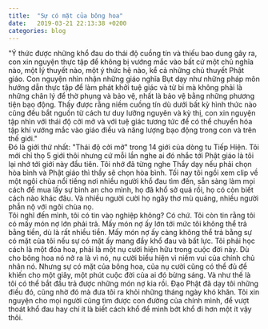 ```yaml
---
title:  "Sự có mặt của bông hoa"
date:   2019-03-21 22:13:38 +0200
categories: blog
---
```

"Ý thức được những khổ đau do thái độ cuồng tín và thiếu bao dung gây ra, con xin nguyện thực tập để không bị vướng mắc vào bất cứ một chủ nghĩa nào, một lý thuyết nào, một ý thức hệ nào, kể cả những chủ thuyết Phật giáo. Con nguyện nhìn nhận những giáo nghĩa Bụt dạy như những pháp môn hướng dẫn thực tập để làm phát khởi tuệ giác và từ bi mà không phải là những chân lý để thờ phụng và bảo vệ, nhất là bảo vệ bằng những phương tiện bạo động. Thấy được rằng niềm cuồng tín dù dưới bất kỳ hình thức nào cũng đều bắt nguồn từ cách tư duy lưỡng nguyên và kỳ thị, con xin nguyện tập nhìn với thái độ cởi mở và với tuệ giác tương tức để có thể chuyển hóa tập khí vướng mắc vào giáo điều và năng lượng bạo động trong con và trên thế giới."  
Đó là giới thứ nhất: "Thái độ cởi mở" trong 14 giới của dòng tu Tiếp Hiện. Tôi mới chỉ thọ 5 giới thôi nhưng cứ mỗi lần nghe ai đó nhắc tới Phật giáo là tôi lại nhớ tới giới này đầu tiên. Tôi nhớ đã từng nghe Thầy dạy nếu phải chọn hòa bình và Phật giáo thì thầy sẽ chọn hòa bình. Tối nay tôi ngồi xem clip về một ngôi chùa nổi tiếng nơi nhiều người khổ đau tìm đến, sẵn sàng làm mọi cách để mua lấy sự bình an cho mình, họ đã khổ sở quá rồi, họ có còn biết cách nào khác đâu. Và nhiều người cười họ ngây thơ mù quáng, nhiều người phẫn nộ với ngôi chùa nọ.  
Tôi nghĩ đến mình, tôi có tin vào nghiệp không? Có chứ. Tôi còn tin rằng tôi có mấy món nợ lớn phải trả. Mấy món nợ ấy lớn tới mức tôi không thể trả bằng tiền, dù là rất nhiều tiền. Mấy món nợ ấy càng không thể trả bằng sự có mặt của tôi nếu sự có mặt ấy mang đầy khổ đau và bất lực.
Tôi phải học cách là một đóa hoa, phải là một nụ cười hiện hữu trong cuộc đời này. Dù cho bông hoa nó nở ra là vì nó, nụ cười biểu hiện vì niềm vui của chính chủ nhân nó. Nhưng sự có mặt của bông hoa, của nụ cười cũng có thể đủ để khiến cho một giây, một phút cuộc đời của ai đó bừng sáng. Và như thế là tôi có thể bắt đầu trả được những món nợ kia rồi. Đạo Phật đã dạy tôi những điều đó, cũng nhờ đó mà đưa tôi ra khỏi những tháng ngày khó khăn. Tôi xin nguyện cho mọi người cũng tìm được con đường của chính mình, để vượt thoát khổ đau hay chí ít là biết cách khổ để mình bớt khổ đi hơn một ít vậy thôi.
